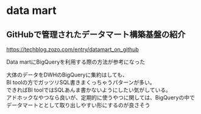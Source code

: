 # data mart
## GitHubで管理されたデータマート構築基盤の紹介
https://techblog.zozo.com/entry/datamart_on_github

Data martにBigQueryを利用する際の方法が参考になった

大体のデータをDWHのBigQueryに集約はしても、  
BI toolの方でガッツリSQL書きまくっちゃうパターンが多い。  
できればBI toolではSQLあんま書かないようにしたい気がしている。  
アドホックなやつなら良いが、定期的に使うやつに関しては、BigQueryの中でデータマートととして取り出しやすい形にするのが良さそう